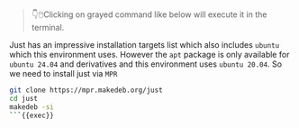 > 👇🖱️Clicking on grayed command like below will execute it in the terminal.

Just has an impressive installation targets list which also includes `ubuntu`
which this environment uses. However the `apt` package is only available for
`ubuntu 24.04` and derivatives and this environment uses `ubuntu 20.04`. So we
need to install just via `MPR`

```bash
git clone https://mpr.makedeb.org/just
cd just
makedeb -si
```{{exec}}
